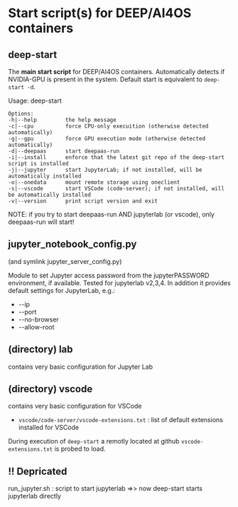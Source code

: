 Start script(s) for DEEP/AI4OS containers
==================================

deep-start
-----------

The **main start script** for DEEP/AI4OS containers. Automatically detects if NVIDIA-GPU is present in the system.
Default start is equivalent to ``deep-start -d``.

Usage: deep-start <options> 

    Options:
    -h|--help         the help message
    -c|--cpu          force CPU-only execuition (otherwise detected automatically)
    -g|--gpu          force GPU execution mode (otherwise detected automatically)
    -d|--deepaas      start deepaas-run
    -i|--install      enforce that the latest git repo of the deep-start script is installed
    -j|--jupyter      start JupyterLab; if not installed, will be automatically installed
    -o|--onedata      mount remote storage using oneclient
    -s|--vscode       start VSCode (code-server); if not installed, will be automatically installed
    -v|--version      print script version and exit
NOTE: if you try to start deepaas-run AND jupyterlab (or vscode), only deepaas-run will start!


jupyter_notebook_config.py
--------------------------
(and symlink jupyter_server_config.py)

Module to set Jupyter access password from the jupyterPASSWORD environment, if available. Tested for jupyterlab v2,3,4.
In addition it provides default settings for JupyterLab, e.g.:
* --ip
* --port
* --no-browser
* --allow-root

(directory) lab
----------------
contains very basic configuration for Jupyter Lab

(directory) vscode
-------------------
contains very basic configuration for VSCode

* `vscode/code-server/vscode-extensions.txt` : list of default extensions installed for VSCode

During execution of `deep-start` a remotly located at github `vscode-extensions.txt` is probed to load.


!! Depricated
------------
run_jupyter.sh : script to start jupyterlab =>> now deep-start starts jupyterlab directly